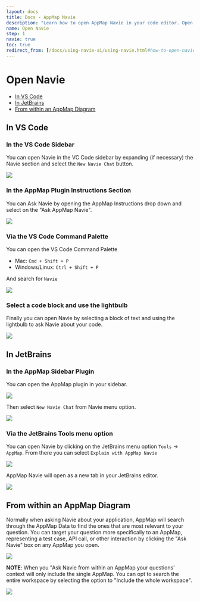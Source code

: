 ```yaml
---
layout: docs
title: Docs - AppMap Navie
description: "Learn how to open AppMap Navie in your code editor. Open Navie in your VS Code or JetBrains code editor to start working with Navie AI"
name: Open Navie
step: 1
navie: true
toc: true
redirect_from: [/docs/using-navie-ai/using-navie.html#how-to-open-navie, /docs/navie/how-to-open-navie]
---
```


# Open Navie <!-- omit in toc -->

- [In VS Code](#in-vs-code)
- [In JetBrains](#in-jetbrains)
- [From within an AppMap Diagram](#from-within-an-appmap-diagram)

## In VS Code

### In the VS Code Sidebar <!-- omit in toc -->

You can open Navie in the VC Code sidebar by expanding (if necessary) the Navie section and select the `New Navie Chat` button. 

<img class="video-screenshot" src="/assets/img/product/navie-sidebar.webp"/> 

### In the AppMap Plugin Instructions Section <!-- omit in toc -->

You can Ask Navie by opening the AppMap Instructions drop down and select on the "Ask AppMap Navie".

<img class="video-screenshot" src="/assets/img/product/navie-navigation.webp"/> 

### Via the VS Code Command Palette <!-- omit in toc -->

You can open the VS Code Command Palette
   - Mac: `Cmd + Shift + P`
   - Windows/Linux: `Ctrl + Shift + P`

And search for `Navie`

<img class="video-screenshot" src="/assets/img/product/command-palette-navie.webp"/> 

### Select a code block and use the lightbulb <!-- omit in toc -->

Finally you can open Navie by selecting a block of text and using the lightbulb to ask Navie about your code.

<img class="video-screenshot" src="/assets/img/product/lightbulb.webp"/> 

## In JetBrains

### In the AppMap Sidebar Plugin <!-- omit in toc -->

You can open the AppMap plugin in your sidebar.

<img class="video-screenshot" src="/assets/img/product/appmap-sidebar.webp"/> 

Then select `New Navie Chat` from Navie menu option.

<img class="video-screenshot" src="/assets/img/product/vscode-navie-sidebar.webp"/>

### Via the JetBrains Tools menu option <!-- omit in toc -->

You can open Navie by clicking on the JetBrains menu option `Tools` -> `AppMap`.  From there you can select `Explain with AppMap Navie`

<img class="video-screenshot" src="/assets/img/product/tools-appmap-vscode.webp"/>

AppMap Navie will open as a new tab in your JetBrains editor. 

<img class="video-screenshot" src="/assets/img/product/ask-navie-vscode-window.webp"/>

## From within an AppMap Diagram

Normally when asking Navie about your application, AppMap will search through the AppMap Data to find the ones that are most relevant to your question. You can target your question more specifically to an AppMap, representing a test case, API call, or other interaction by clicking the "Ask Navie" box on any AppMap you open.

<img class="video-screenshot" src="/assets/img/product/ask-navie-about-a-map.webp"/>

**NOTE**: When you "Ask Navie from within an AppMap your questions' context will only include the single AppMap.  You can opt to search the entire workspace by selecting the option to "Include the whole workspace".

<img class="video-screenshot" src="/assets/img/product/ask-single-map.webp"/>